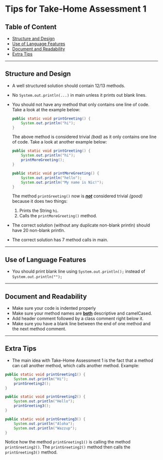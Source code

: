 # Tips for Take-Home Assessment 1

## Table of Content

- [Structure and Design](#structure-and-design)
- [Use of Language Features](#use-of-language-features)
- [Document and Readability](#document-and-readability)
- [Extra Tips](#extra-tips)

---

## Structure and Design

- A well structured solution should contain 12/13 methods.
- No `System.out.println(...)` in main unless it prints out blank lines.
- You should not have any method that only contains one line of code. Take a look at the example below:

  ```java
  public static void printGreeting() {
      System.out.println("hi");
  }
  ```

  The above method is considered trivial _(bad)_ as it only contains one line of code. Take a look at another example below:

  ```java
  public static void printGreeting() {
      System.out.println("hi");
      printMoreGreeting();
  }

  public static void printMoreGreeting() {
      System.out.println("hello");
      System.out.println("My name is Nic!");
  }
  ```

  The method `printGreeting()` now is <u>**_not_**</u> considered trivial _(good)_ because it does two things:

  1. Prints the String `hi`.
  2. Calls the `printMoreGreeting()` method.

- The correct solution (without any duplicate non-blank println) should have 20 non-blank println.
- The correct solution has 7 method calls in main.

---

## Use of Language Features

- You should print blank line using `System.out.println();` instead of `System.out.println("");`

---

## Document and Readability

- Make sure your code is indented properly
- Make sure your method names are <u>**both**</u> descriptive and camelCased.
- Add header comment followed by a class comment right below it.
- Make sure you have a blank line between the end of one method and the next method comment.

---

## Extra Tips

- The main idea with Take-Home Assessment 1 is the fact that a method can call another method, which calls another method. Example:

```java
public static void printGreeting1() {
    System.out.println("Hi");
    printGreeting2();
}

public static void printGreeting2() {
    System.out.println("Hello");
    printGreeting3();
}

public static void printGreeting3() {
    System.out.println("Aloha");
    System.out.println("Wazzup");
}
```

Notice how the method `printGreeting1()` is calling the method `printGreeting2()`. The `printGreeting2()` method then calls the `printGreeting3()` method.
